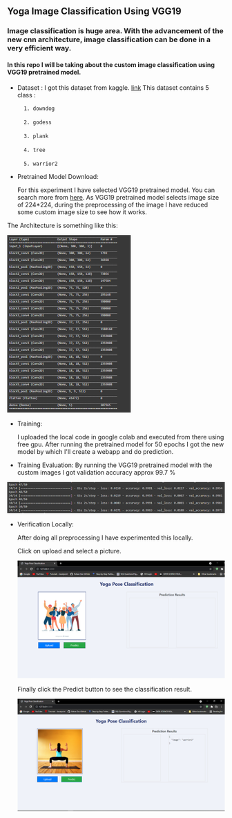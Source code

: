 ## Yoga Image Classification Using VGG19

### Image classification is huge area. With the advancement of the new cnn architecture, image classification can be done in a very efficient way.

#### In this repo I will be taking about the custom image classification using VGG19 pretrained model.

* Dataset :
    I got this dataset from kaggle. [link](https://www.kaggle.com/niharika41298/yoga-poses-dataset)
    This dataset contains 5 class :

        1. downdog

        2. godess

        3. plank

        4. tree

        5. warrior2


* Pretrained Model Download:

    For this experiment I have selected VGG19 pretrained model. You can search more from [here](https://keras.io/api/applications/vgg/#vgg19-function).
    As VGG19 pretrained model selects image size of 224*224, during the preprocessing of the image I have reduced some custom image size to see how it works. 

The Architecture is something like this:

![alt text](static/1.PNG)

* Training:

    I uploaded the local code in google colab and executed from there using free gpu.
    After running the pretrained model for 50 epochs I got the new model by which I'll create a webapp and do prediction.

* Training Evaluation:
    By running the VGG19 pretrained model with the custom images I got validation accuracy approx 99.7 %

![alt text](static/2.PNG)

* Verification Locally:

    After doing all preprocessing I have experimented this locally.

    Click on upload and select a picture.

    ![alt text](static/4.PNG)

    Finally click the Predict button to see the classification result.

    ![alt text](static/5.PNG)
    






  
